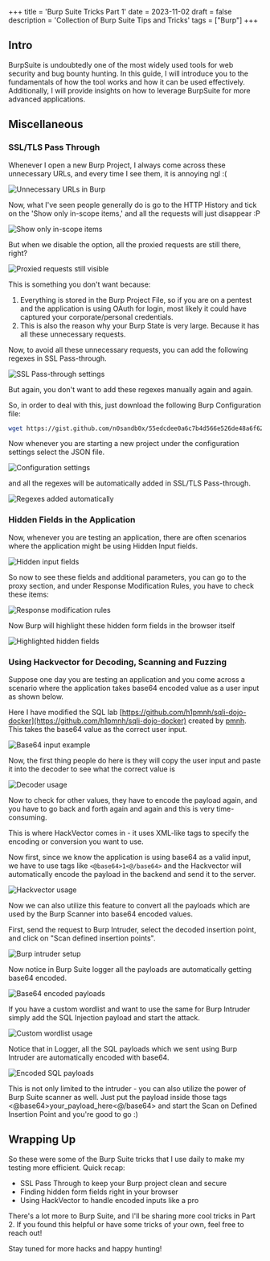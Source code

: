 +++
title = 'Burp Suite Tricks Part 1'
date = 2023-11-02
draft = false
description = 'Collection of Burp Suite Tips and Tricks'
tags = ["Burp"]
+++

## Intro

BurpSuite is undoubtedly one of the most widely used tools for web security and bug bounty hunting. In this guide, I will introduce you to the fundamentals of how the tool works and how it can be used effectively. Additionally, I will provide insights on how to leverage BurpSuite for more advanced applications.

## Miscellaneous

### SSL/TLS Pass Through

Whenever I open a new Burp Project, I always come across these unnecessary URLs, and every time I see them, it is annoying ngl :(

![Unnecessary URLs in Burp](/posts/burp-suite-tricks1/image15.png)

Now, what I've seen people generally do is go to the HTTP History and tick on the 'Show only in-scope items,' and all the requests will just disappear :P

![Show only in-scope items](/posts/burp-suite-tricks1/image3.png)

But when we disable the option, all the proxied requests are still there, right?

![Proxied requests still visible](/posts/burp-suite-tricks1/image1.png)

This is something you don't want because:

1. Everything is stored in the Burp Project File, so if you are on a pentest and the application is using OAuth for login, most likely it could have captured your corporate/personal credentials.
2. This is also the reason why your Burp State is very large. Because it has all these unnecessary requests.

Now, to avoid all these unnecessary requests, you can add the following regexes in SSL Pass-through.

![SSL Pass-through settings](/posts/burp-suite-tricks1/image13.png)

But again, you don't want to add these regexes manually again and again.

So, in order to deal with this, just download the following Burp Configuration file:

```bash
wget https://gist.github.com/n0sandb0x/55edcdee0a6c7b4d566e526de48a6f62
```

Now whenever you are starting a new project under the configuration settings select the JSON file.

![Configuration settings](/posts/burp-suite-tricks1/image11.png)

and all the regexes will be automatically added in SSL/TLS Pass-through.

![Regexes added automatically](/posts/burp-suite-tricks1/image10.png)

### Hidden Fields in the Application

Now, whenever you are testing an application, there are often scenarios where the application might be using Hidden Input fields.

![Hidden input fields](/posts/burp-suite-tricks1/image14.png)

So now to see these fields and additional parameters, you can go to the proxy section, and under Response Modification Rules, you have to check these items:

![Response modification rules](/posts/burp-suite-tricks1/image12.png)

Now Burp will highlight these hidden form fields in the browser itself

![Highlighted hidden fields](/posts/burp-suite-tricks1/image4.png)

### Using Hackvector for Decoding, Scanning and Fuzzing

Suppose one day you are testing an application and you come across a scenario where the application takes base64 encoded value as a user input as shown below.

Here I have modified the SQL lab [https://github.com/h1pmnh/sqli-dojo-docker](https://github.com/h1pmnh/sqli-dojo-docker) created by [pmnh](https://x.com/pmnh_). This takes the base64 value as the correct user input.

![Base64 input example](/posts/burp-suite-tricks1/image2.png)

Now, the first thing people do here is they will copy the user input and paste it into the decoder to see what the correct value is

![Decoder usage](/posts/burp-suite-tricks1/image5.png)

Now to check for other values, they have to encode the payload again, and you have to go back and forth again and again and this is very time-consuming.

This is where HackVector comes in - it uses XML-like tags to specify the encoding or conversion you want to use.

Now first, since we know the application is using base64 as a valid input, we have to use tags like `<@base64>1<@/base64>` and the Hackvector will automatically encode the payload in the backend and send it to the server.

![Hackvector usage](/posts/burp-suite-tricks1/image6.png)

Now we can also utilize this feature to convert all the payloads which are used by the Burp Scanner into base64 encoded values.

First, send the request to Burp Intruder, select the decoded insertion point, and click on "Scan defined insertion points".

![Burp intruder setup](/posts/burp-suite-tricks1/image9.png)

Now notice in Burp Suite logger all the payloads are automatically getting base64 encoded.

![Base64 encoded payloads](/posts/burp-suite-tricks1/image16.png)

If you have a custom wordlist and want to use the same for Burp Intruder simply add the SQL Injection payload and start the attack.

![Custom wordlist usage](/posts/burp-suite-tricks1/image8.png)

Notice that in Logger, all the SQL payloads which we sent using Burp Intruder are automatically encoded with base64.

![Encoded SQL payloads](/posts/burp-suite-tricks1/image7.png)


This is not only limited to the intruder - you can also utilize the power of Burp Suite scanner as well.
Just put the payload inside those tags <@base64>your_payload_here<@/base64> and start the Scan on Defined Insertion Point and you're good to go :)

## Wrapping Up

So these were some of the Burp Suite tricks that I use daily to make my testing more efficient. Quick recap:
- SSL Pass Through to keep your Burp project clean and secure
- Finding hidden form fields right in your browser
- Using HackVector to handle encoded inputs like a pro

There's a lot more to Burp Suite, and I'll be sharing more cool tricks in Part 2. If you found this helpful or have some tricks of your own, feel free to reach out!

Stay tuned for more hacks and happy hunting! 
